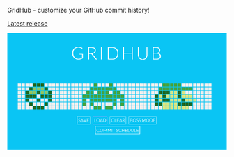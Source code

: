 GridHub - customize your GitHub commit history!

<a href="http://reetah.github.io/gitgrid/" target="_blank">Latest release</a> 

<!-- <a href="http://reetah.github.io" target="_blank">Development version</a>  -->

![Alt text](/gridhub/gridhub.png "Gridhub")
